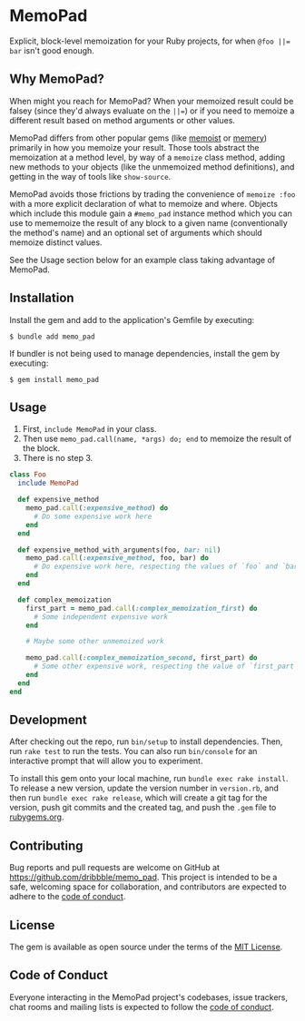 # MemoPad

Explicit, block-level memoization for your Ruby projects, for when `@foo ||= bar` isn't good enough.

## Why MemoPad?

When might you reach for MemoPad? When your memoized result could be falsey (since they'd always evaluate on the `||=`) or if you need to memoize a different result based on method arguments or other values.

MemoPad differs from other popular gems (like [memoist](https://rubygems.org/gems/memoist) or [memery](https://rubygems.org/gems/memery)) primarily in how you memoize your result. Those tools abstract the memoization at a method level, by way of a `memoize` class method, adding new methods to your objects (like the unmemoized method definitions), and getting in the way of tools like `show-source`.

MemoPad avoids those frictions by trading the convenience of `memoize :foo` with a more explicit declaration of what to memoize and where. Objects which include this module gain a `#memo_pad` instance method which you can use to mememoize the result of any block to a given name (conventionally the method's name) and an optional set of arguments which should memoize distinct values.

See the Usage section below for an example class taking advantage of MemoPad.


## Installation


Install the gem and add to the application's Gemfile by executing:

    $ bundle add memo_pad

If bundler is not being used to manage dependencies, install the gem by executing:

    $ gem install memo_pad

## Usage

1. First, `include MemoPad` in your class.
2. Then use `memo_pad.call(name, *args) do; end` to memoize the result of the block.
3. There is no step 3.

```ruby
class Foo
  include MemoPad

  def expensive_method
    memo_pad.call(:expensive_method) do
      # Do some expensive work here
    end
  end

  def expensive_method_with_arguments(foo, bar: nil)
    memo_pad.call(:expensive_method, foo, bar) do
      # Do expensive work here, respecting the values of `foo` and `bar`
    end
  end

  def complex_memoization
    first_part = memo_pad.call(:complex_memoization_first) do
      # Some independent expensive work
    end

    # Maybe some other unmemoized work

    memo_pad.call(:complex_memoization_second, first_part) do
      # Some other expensive work, respecting the value of `first_part`
    end
  end
end
```
## Development

After checking out the repo, run `bin/setup` to install dependencies. Then, run `rake test` to run the tests. You can also run `bin/console` for an interactive prompt that will allow you to experiment.

To install this gem onto your local machine, run `bundle exec rake install`. To release a new version, update the version number in `version.rb`, and then run `bundle exec rake release`, which will create a git tag for the version, push git commits and the created tag, and push the `.gem` file to [rubygems.org](https://rubygems.org).

## Contributing

Bug reports and pull requests are welcome on GitHub at https://github.com/dribbble/memo_pad. This project is intended to be a safe, welcoming space for collaboration, and contributors are expected to adhere to the [code of conduct](https://github.com/dribbble/memo_pad/blob/main/CODE_OF_CONDUCT.md).

## License

The gem is available as open source under the terms of the [MIT License](https://opensource.org/licenses/MIT).

## Code of Conduct

Everyone interacting in the MemoPad project's codebases, issue trackers, chat rooms and mailing lists is expected to follow the [code of conduct](https://github.com/dribbble/memo_pad/blob/main/CODE_OF_CONDUCT.md).
